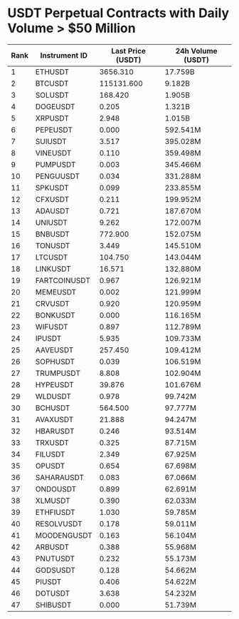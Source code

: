 # USDT Perpetual Contracts with Daily Volume > $50 Million

| Rank | Instrument ID | Last Price (USDT) | 24h Volume (USDT) |
|------|---------------|-------------------|-------------------|
| 1 | ETHUSDT | 3656.310 | 17.759B |
| 2 | BTCUSDT | 115131.600 | 9.182B |
| 3 | SOLUSDT | 168.420 | 1.905B |
| 4 | DOGEUSDT | 0.205 | 1.321B |
| 5 | XRPUSDT | 2.948 | 1.015B |
| 6 | PEPEUSDT | 0.000 | 592.541M |
| 7 | SUIUSDT | 3.517 | 395.028M |
| 8 | VINEUSDT | 0.110 | 359.498M |
| 9 | PUMPUSDT | 0.003 | 345.466M |
| 10 | PENGUUSDT | 0.034 | 331.288M |
| 11 | SPKUSDT | 0.099 | 233.855M |
| 12 | CFXUSDT | 0.211 | 199.952M |
| 13 | ADAUSDT | 0.721 | 187.670M |
| 14 | UNIUSDT | 9.262 | 172.007M |
| 15 | BNBUSDT | 772.900 | 152.075M |
| 16 | TONUSDT | 3.449 | 145.510M |
| 17 | LTCUSDT | 104.750 | 143.044M |
| 18 | LINKUSDT | 16.571 | 132.880M |
| 19 | FARTCOINUSDT | 0.967 | 126.921M |
| 20 | MEMEUSDT | 0.002 | 121.999M |
| 21 | CRVUSDT | 0.920 | 120.959M |
| 22 | BONKUSDT | 0.000 | 116.165M |
| 23 | WIFUSDT | 0.897 | 112.789M |
| 24 | IPUSDT | 5.935 | 109.733M |
| 25 | AAVEUSDT | 257.450 | 109.412M |
| 26 | SOPHUSDT | 0.039 | 106.519M |
| 27 | TRUMPUSDT | 8.808 | 102.904M |
| 28 | HYPEUSDT | 39.876 | 101.676M |
| 29 | WLDUSDT | 0.978 | 99.742M |
| 30 | BCHUSDT | 564.500 | 97.777M |
| 31 | AVAXUSDT | 21.888 | 94.247M |
| 32 | HBARUSDT | 0.246 | 93.514M |
| 33 | TRXUSDT | 0.325 | 87.715M |
| 34 | FILUSDT | 2.349 | 67.925M |
| 35 | OPUSDT | 0.654 | 67.698M |
| 36 | SAHARAUSDT | 0.083 | 67.066M |
| 37 | ONDOUSDT | 0.899 | 62.691M |
| 38 | XLMUSDT | 0.390 | 62.033M |
| 39 | ETHFIUSDT | 1.030 | 59.785M |
| 40 | RESOLVUSDT | 0.178 | 59.011M |
| 41 | MOODENGUSDT | 0.163 | 56.104M |
| 42 | ARBUSDT | 0.388 | 55.968M |
| 43 | PNUTUSDT | 0.232 | 55.173M |
| 44 | GODSUSDT | 0.128 | 54.662M |
| 45 | PIUSDT | 0.406 | 54.622M |
| 46 | DOTUSDT | 3.638 | 54.232M |
| 47 | SHIBUSDT | 0.000 | 51.739M |
